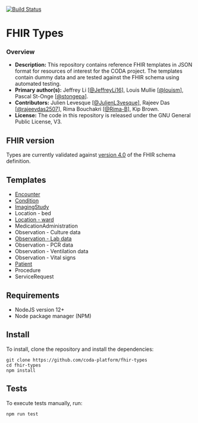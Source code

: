 [![Build Status](https://travis-ci.com/CODA-19/fhir-templates.svg?branch=master)](https://travis-ci.com/github/CODA-19/fhir-templates)
<br />

# FHIR Types

### Overview

- **Description:** This repository contains reference FHIR templates in JSON format for resources of interest for the CODA project. The templates contain dummy data and are tested against the FHIR schema using automated testing.
- **Primary author(s):** Jeffrey Li [[@JeffreyLi16](https://github.com/JeffreyLi16)], Louis Mullie [[@louism](https://github.com/louismullie)], Pascal St-Onge [[@stongepa](https://github.com/stongepa)].
- **Contributors:** Julien Levesque [[@JulienL3vesque](https://github.com/JulienL3vesque)], Rajeev Das [[@rajeevdas2507](https://github.com/rajeevdas2507)], Rima Bouchakri [[@Rima-B](https://github.com/Rima-B)], Kip Brown.
- **License:** The code in this repository is released under the GNU General Public License, V3.

## FHIR version

Types are currently validated against [version 4.0](http://hl7.org/fhir/R4/fhir.schema.json.zip) of the FHIR schema definition.

## Templates

- [Encounter](https://github.com/coda-platform/fhir-types/blob/main/lib/templates/Encounter.js)
- [Condition](https://github.com/coda-platform/fhir-types/blob/main/lib/templates/Condition.js)
- [ImagingStudy](https://github.com/coda-platform/fhir-types/blob/main/lib/templates/ImagingStudy.js)
- Location - bed
- [Location - ward](https://github.com/coda-platform/fhir-types/blob/main/lib/templates/Location-ward.js)
- MedicationAdministration
- Observation - Culture data
- [Observation - Lab data](https://github.com/coda-platform/fhir-types/blob/main/lib/templates/Observation-Labs.js)
- Observation - PCR data
- Observation - Ventilation data
- Observation - Vital signs
- [Patient](https://github.com/coda-platform/fhir-types/blob/main/lib/templates/Patient.js)
- Procedure
- ServiceRequest

## Requirements

- NodeJS version 12+
- Node package manager (NPM)

## Install

To install, clone the repository and install the dependencies:

```
git clone https://github.com/coda-platform/fhir-types
cd fhir-types
npm install
```

## Tests

To execute tests manually, run:

```
npm run test
```
